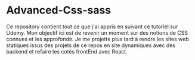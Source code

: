 # Advanced-Css-sass
Ce repository contient tout ce que j'ai appris en suivant ce tutoriel sur Udemy. Mon objectif ici est de revenir un moment sur des notions de CSS connues et les approfondir.  Je me projette plus tard à rendre les sites web statiques issus des projets de ce repos en site dynamiques avec des backend et refaire les cotés frontEnd avec React.
